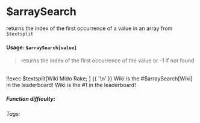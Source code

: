 # $arraySearch
returns the index of the first occurrence of a value in an array from `$textsplit`

#### Usage: `$arraySearch[value]`
> returns the index of the first occurrence of the value or -1 if not found

<br/>
<discord-messages>
	<discord-message :bot="false" role-color="#ffcc9a" author="Member">
		!!exec $textsplit[Wiki Mido Rake; ] {{ '\n' }} Wiki is the #$arraySearch[Wiki] in the leaderboard!	</discord-message>
	<discord-message :bot="true" role-color="#0099ff" author="Custom Command" avatar="https://media.discordapp.net/avatars/725721249652670555/781224f90c3b841ba5b40678e032f74a.webp">
		Wiki is the #1 in the leaderboard!
	</discord-message>
</discord-messages>

##### Function difficulty: <Badge type="tip" text="Easy" vertical="middle" /> 
###### Tags: <Badge type="tip" text="array" vertical="middle" /> <Badge type="tip" text="search" vertical="middle" /> <Badge type="tip" text="textsplit" vertical="middle" /> <Badge type="tip" text="find" vertical="middle" />